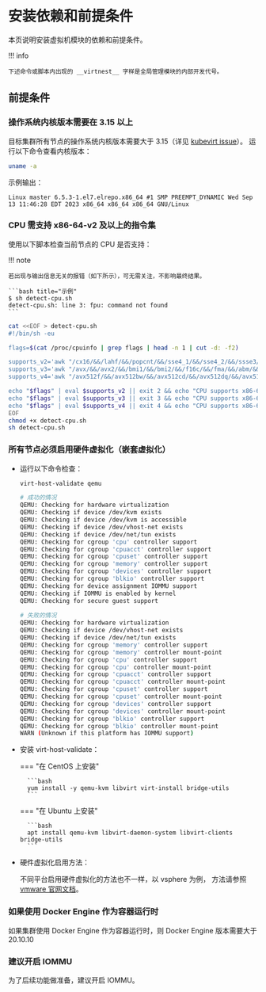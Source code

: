 # 安装依赖和前提条件

本页说明安装虚拟机模块的依赖和前提条件。

!!! info

    下述命令或脚本内出现的 __virtnest__ 字样是全局管理模块的内部开发代号。

## 前提条件

### 操作系统内核版本需要在 3.15 以上

目标集群所有节点的操作系统内核版本需要大于 3.15（详见 [kubevirt issue](https://github.com/kubevirt/kubevirt/issues/7006)）。
运行以下命令查看内核版本：

```bash
uname -a
```

示例输出：

```output
Linux master 6.5.3-1.el7.elrepo.x86_64 #1 SMP PREEMPT_DYNAMIC Wed Sep 13 11:46:28 EDT 2023 x86_64 x86_64 x86_64 GNU/Linux
```

### CPU 需支持 x86-64-v2 及以上的指令集

使用以下脚本检查当前节点的 CPU 是否支持：

!!! note  

    若出现与输出信息无关的报错（如下所示），可无需关注，不影响最终结果。

    ```bash title="示例"
    $ sh detect-cpu.sh
    detect-cpu.sh: line 3: fpu: command not found
    ```   

```sh
cat <<EOF > detect-cpu.sh
#!/bin/sh -eu

flags=$(cat /proc/cpuinfo | grep flags | head -n 1 | cut -d: -f2)

supports_v2='awk "/cx16/&&/lahf/&&/popcnt/&&/sse4_1/&&/sse4_2/&&/ssse3/ {found=1} END {exit !found}"'
supports_v3='awk "/avx/&&/avx2/&&/bmi1/&&/bmi2/&&/f16c/&&/fma/&&/abm/&&/movbe/&&/xsave/ {found=1} END {exit !found}"'
supports_v4='awk "/avx512f/&&/avx512bw/&&/avx512cd/&&/avx512dq/&&/avx512vl/ {found=1} END {exit !found}"'

echo "$flags" | eval $supports_v2 || exit 2 && echo "CPU supports x86-64-v2"
echo "$flags" | eval $supports_v3 || exit 3 && echo "CPU supports x86-64-v3"
echo "$flags" | eval $supports_v4 || exit 4 && echo "CPU supports x86-64-v4"
EOF
chmod +x detect-cpu.sh
sh detect-cpu.sh
```

### 所有节点必须启用硬件虚拟化（嵌套虚拟化）

* 运行以下命令检查：

    ```sh
    virt-host-validate qemu
    ```
    
    ```sh
    # 成功的情况
    QEMU: Checking for hardware virtualization                                 : PASS
    QEMU: Checking if device /dev/kvm exists                                   : PASS
    QEMU: Checking if device /dev/kvm is accessible                            : PASS
    QEMU: Checking if device /dev/vhost-net exists                             : PASS
    QEMU: Checking if device /dev/net/tun exists                               : PASS
    QEMU: Checking for cgroup 'cpu' controller support                         : PASS
    QEMU: Checking for cgroup 'cpuacct' controller support                     : PASS
    QEMU: Checking for cgroup 'cpuset' controller support                      : PASS
    QEMU: Checking for cgroup 'memory' controller support                      : PASS
    QEMU: Checking for cgroup 'devices' controller support                     : PASS
    QEMU: Checking for cgroup 'blkio' controller support                       : PASS
    QEMU: Checking for device assignment IOMMU support                         : PASS
    QEMU: Checking if IOMMU is enabled by kernel                               : PASS
    QEMU: Checking for secure guest support                                    : WARN (Unknown if this platform has Secure Guest support)
        
    # 失败的情况
    QEMU: Checking for hardware virtualization                                 : FAIL (Only emulated CPUs are available, performance will be significantly limited)
    QEMU: Checking if device /dev/vhost-net exists                             : PASS
    QEMU: Checking if device /dev/net/tun exists                               : PASS
    QEMU: Checking for cgroup 'memory' controller support                      : PASS
    QEMU: Checking for cgroup 'memory' controller mount-point                  : PASS
    QEMU: Checking for cgroup 'cpu' controller support                         : PASS
    QEMU: Checking for cgroup 'cpu' controller mount-point                     : PASS
    QEMU: Checking for cgroup 'cpuacct' controller support                     : PASS
    QEMU: Checking for cgroup 'cpuacct' controller mount-point                 : PASS
    QEMU: Checking for cgroup 'cpuset' controller support                      : PASS
    QEMU: Checking for cgroup 'cpuset' controller mount-point                  : PASS
    QEMU: Checking for cgroup 'devices' controller support                     : PASS
    QEMU: Checking for cgroup 'devices' controller mount-point                 : PASS
    QEMU: Checking for cgroup 'blkio' controller support                       : PASS
    QEMU: Checking for cgroup 'blkio' controller mount-point                   : PASS
    WARN (Unknown if this platform has IOMMU support)
    ```

* 安装 virt-host-validate：

    === "在 CentOS 上安装"
    
        ```bash
        yum install -y qemu-kvm libvirt virt-install bridge-utils
        ```
    
    === "在 Ubuntu 上安装"
    
        ```bash
        apt install qemu-kvm libvirt-daemon-system libvirt-clients bridge-utils
        ```
    
* 硬件虚拟化启用方法：

    不同平台启用硬件虚拟化的方法也不一样，以 vsphere 为例，
    方法请参照 [vmware 官网文档](https://docs.vmware.com/en/VMware-vSphere/7.0/com.vmware.vsphere.vm_admin.doc/GUID-2A98801C-68E8-47AF-99ED-00C63E4857F6.html)。

### 如果使用 Docker Engine 作为容器运行时

如果集群使用 Docker Engine 作为容器运行时，则 Docker Engine 版本需要大于 20.10.10
 
### 建议开启 IOMMU

为了后续功能做准备，建议开启 IOMMU。
